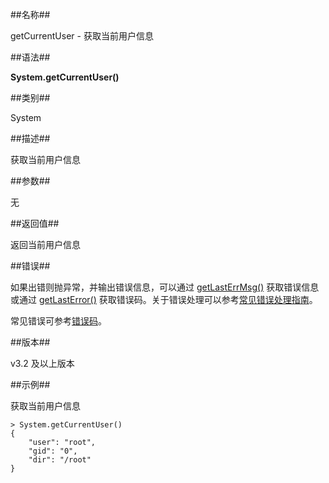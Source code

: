 ##名称##

getCurrentUser - 获取当前用户信息

##语法##

**System.getCurrentUser()**

##类别##

System

##描述##

获取当前用户信息

##参数##

无

##返回值##

返回当前用户信息

##错误##

如果出错则抛异常，并输出错误信息，可以通过 [getLastErrMsg()](manual/Manual/Sequoiadb_Command/Global/getLastErrMsg.md) 获取错误信息或通过 [getLastError()](manual/Manual/Sequoiadb_Command/Global/getLastError.md) 获取错误码。关于错误处理可以参考[常见错误处理指南](manual/FAQ/faq_sdb.md)。

常见错误可参考[错误码](manual/Manual/Sequoiadb_error_code.md)。

##版本##

v3.2 及以上版本

##示例##

获取当前用户信息

```lang-javascript
> System.getCurrentUser()
{
    "user": "root",
    "gid": "0",
    "dir": "/root"
}
```